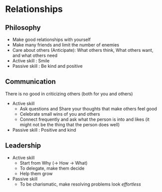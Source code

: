 # Relationships

## Philosophy

- Make good relationships with yourself
- Make many friends and limit the number of enemies
- Care about others (Anticipate): What others think, What others want, and what others need
- Active skill : Smile
- Passive skill : Be kind and positive

## Communication

There is no good in criticizing others (both for you and others)

- Active skill
  - Ask questions and Share your thoughts that make others feel good
  - Celebrate small wins of you and others
  - Connect frequently and ask what the person is into and likes (it might not be the thing that the person does well)
- Passive skill : Positive and kind

## Leadership

- Active skill
  - Start from Why (-> How -> What)
  - To delegate, make them decide
  - Help them grow
- Passive skill
  - To be charismatic, make resolving problems look *effortless*